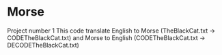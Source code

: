 # Morse
Project number 1
This code translate English to Morse (TheBlackCat.txt -> CODETheBlackCat.txt) and Morse to English (CODETheBlackCat.txt -> DECODETheBlackCat.txt)
